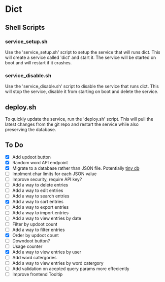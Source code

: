 # Dict

## Shell Scripts

### service_setup.sh

Use the 'service_setup.sh' script to setup the service that will runs dict. This will create a service called 'dict' and start it. The service will be started on boot and will restart if it crashes.

### service_disable.sh

Use the 'service_disable.sh' script to disable the service that runs dict. This will stop the service, disable it from starting on boot and delete the service.

## deploy.sh

To quickly update the service, run the 'deploy.sh' script. This will pull the latest changes from the git repo and restart the service while also preserving the database.


## To Do

- [x] Add updoot button
- [x] Random word API endpoint
- [x] Migrate to a database rather than JSON file. Potentially [tiny db](https://tinydb.readthedocs.io/en/latest/)
- [ ] Implment char limits for each JSON value
- [ ] Improve security, require API key?
- [ ] Add a way to delete entries
- [ ] Add a way to edit entries
- [ ] Add a way to search entries
- [x] Add a way to sort entries
- [ ] Add a way to export entries
- [ ] Add a way to import entries
- [ ] Add a way to view entries by date
- [ ] Filter by updoot count
- [ ] Add a way to filter entries
- [x] Order by updoot count
- [ ] Downdoot button?
- [ ] Usage counter
- [x] Add a way to view entries by user
- [ ] Add word catergories
- [ ] Add a way to view entries by word catergory
- [ ] Add validation on acepted query params more effeciently
- [ ] Improve frontend Tooltip